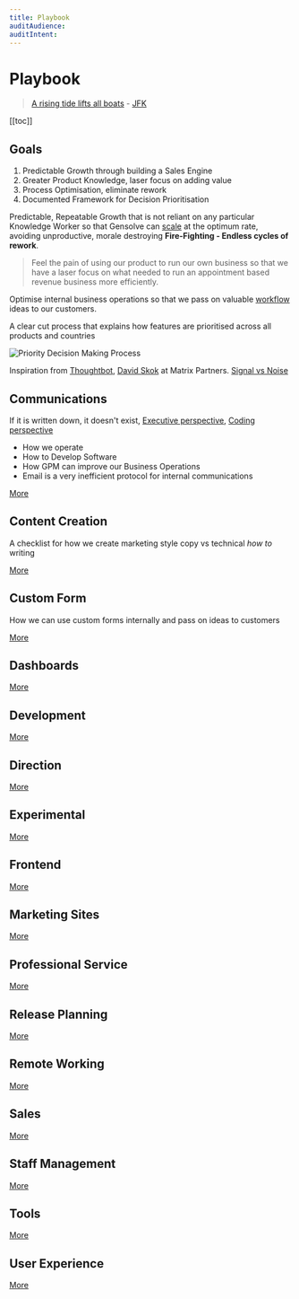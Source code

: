 ```yaml
---
title: Playbook
auditAudience:
auditIntent:
---
```


# Playbook

> [A rising tide lifts all boats](https://en.wikipedia.org/wiki/A_rising_tide_lifts_all_boats) - [JFK](https://www.townandcountrymag.com/leisure/arts-and-culture/news/g1324/the-best-jfk-quotes-of-all-time/)

[[toc]]

## Goals

1. Predictable Growth through building a Sales Engine
2. Greater Product Knowledge, laser focus on adding value
3. Process Optimisation, eliminate rework
4. Documented Framework for Decision Prioritisation

Predictable, Repeatable Growth that is not reliant on any particular Knowledge Worker so that Gensolve can [scale](https://mastersofscale.com/) at the optimum rate, avoiding unproductive, morale destroying **Fire-Fighting - Endless cycles of rework**.

> Feel the pain of using our product to run our own business so that we have a laser focus on what needed to run an appointment based revenue business more efficiently.

Optimise internal business operations so that we pass on valuable [workflow](/features/workflows/) ideas to our customers.

A clear cut process that explains how features are prioritised across all products and countries

![Priority Decision Making Process](https://drive.google.com/uc?id=1oTS40FKMoSb8XA8OzYpIL-qorNT4-LbZ)

Inspiration from [Thoughtbot](https://thoughtbot.com/playbook), [David Skok](https://drt.fm/david-skok) at Matrix Partners. [Signal vs Noise](https://m.signalvnoise.com/category/greatest-hits/)

## Communications

If it is written down, it doesn't exist, [Executive perspective](https://www.chiefexecutiveboards.com/briefings/briefing210.htm), [Coding perspective](https://blog.codinghorror.com/if-it-isnt-documented-it-doesnt-exist/)

- How we operate
- How to Develop Software
- How GPM can improve our Business Operations
- Email is a very inefficient protocol for internal communications

[More](./communications/)

## Content Creation

A checklist for how we create marketing style copy vs technical _how to_ writing

[More](./content-creation/)

## Custom Form

How we can use custom forms internally and pass on ideas to customers

[More](./custom-forms/)

## Dashboards

[More](./dashboards/)

## Development

[More](./development/)

## Direction

[More](./direction/)

## Experimental

[More](./experimental/)

## Frontend

[More](./frontend/)

## Marketing Sites

[More](./marketing-sites/)

## Professional Service

[More](./professional-services/)

## Release Planning

[More](./release-planning/)

## Remote Working

[More](./remote-working/)

## Sales

[More](./sales/)

## Staff Management

[More](./staff-management/)

## Tools

[More](./tools/)

## User Experience

[More](./user-experience/)
